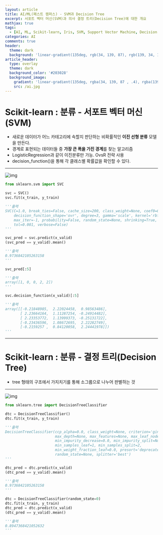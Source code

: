 ```yaml
---
layout: article
title: AI/ML(패스트 캠퍼스) - SVM과 Decision Tree
excerpt: 서포트 벡터 머신(SVM)과 의사 결정 트리(Decision Tree)에 대한 개요
mathjax: true
tags:
  - [AI, ML, Scikit-learn, Iris, SVM, Support Vector Machine, Decision Tree]
categories: AI
comments: true
header:
  theme: dark
  background: 'linear-gradient(135deg, rgb(34, 139, 87), rgb(139, 34, 139))'
article_header:
  type: overlay
  theme: dark
  background_color: '#203028'
  background_image:
    gradient: 'linear-gradient(135deg, rgba(34, 139, 87 , .4), rgba(139, 34, 139, .4))'
    src: /ai.jpg
---
```


# Scikit-learn : 분류 - 서포트 벡터 머신 (SVM)

- 새로운 데이터가 어느 카테고리에 속할지 판단하는 비확률적인 ****이진 선형 분류**** 모델을 만든다.
- 경계로 표현되는 데이터들 중 ****가장 큰 폭을 가진 경계****를 찾는 알고리즘
- LogisticRegression과 같이 이진분류만 가능. OvsR 전략 사용
- decision_function()을 통해 각 클래스별 확률값을 확인할 수 있다.

---

![img](https://csstudy.files.wordpress.com/2011/03/screen-shot-2011-02-28-at-5-53-26-pm.png)

``` python
from sklearn.svm import SVC

svc = SVC()
svc.fit(x_train, y_train)

'''출력
SVC(C=1.0, break_ties=False, cache_size=200, class_weight=None, coef0=0.0,
    decision_function_shape='ovr', degree=3, gamma='scale', kernel='rbf',
    max_iter=-1, probability=False, random_state=None, shrinking=True,
    tol=0.001, verbose=False)
'''

svc_pred = svc.predict(x_valid)
(svc_pred == y_valid).mean()

'''출력
0.9736842105263158
'''

svc_pred[:5]

'''출력
array([1, 0, 0, 2, 2])
'''

svc.decision_function(x_valid)[:5]

'''출력
array([[-0.21848985,  2.22024458,  0.98563486],
       [ 2.23664164,  1.11287254, -0.24914482],
       [ 2.23353772,  1.13999373, -0.25131722],
       [-0.23436596,  1.08672695,  2.22282749],
       [-0.2159257 ,  0.84120058,  2.24441978]])
'''
```

---

# Scikit-learn : 분류 - 결정 트리(Decision Tree)

- tree 형태의 구조에서 가지치기를 통해 소그룹으로 나누어 판별하는 것

---

![img](https://www.researchgate.net/profile/Ludmila-Aleksejeva-2/publication/293194222/figure/fig1/AS:669028842487827@1536520314657/Decision-tree-for-Iris-dataset.png)

``` python
from sklearn.tree import DecisionTreeClassifier

dtc = DecisionTreeClassifier()
dtc.fit(x_train, y_train)

'''출력
DecisionTreeClassifier(ccp_alpha=0.0, class_weight=None, criterion='gini',
                       max_depth=None, max_features=None, max_leaf_nodes=None,
                       min_impurity_decrease=0.0, min_impurity_split=None,
                       min_samples_leaf=1, min_samples_split=2,
                       min_weight_fraction_leaf=0.0, presort='deprecated',
                       random_state=None, splitter='best')
'''

dtc_pred = dtc.predict(x_valid)
(dtc_pred == y_valid).mean()

'''출력
0.9736842105263158
'''

dtc = DecisionTreeClassifier(random_state=0)
dtc.fit(x_train, y_train)
dtc_pred = dtc.predict(x_valid)
(dtc_pred == y_valid).mean()

'''출력
0.8947368421052632
'''
```
